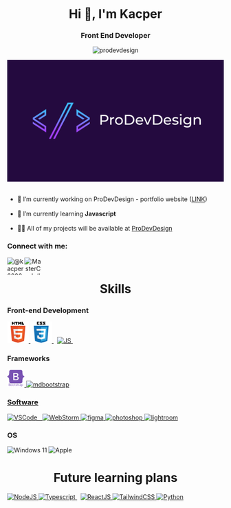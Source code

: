 
## <h1 align="center">Hi 👋, I'm Kacper</h1>
<h3 align="center">Front End Developer</h3>

<p align="center"> <img src="https://komarev.com/ghpvc/?username=prodevdesign&label=Profile%20views&color=381584&style=flat" width="150" height="30" alt="prodevdesign" /> </p>

<div align="center">
  <a href="https://github.com/ProDevDesign/prodevdesign.github.io">
    <img src="github-readme.png" alt="ProDevDesign - Github profile">
  </a>



 ## <div align="left">
  
  <ul align="left">
 <li>🔭 I’m currently working on ProDevDesign - portfolio website (<a href="https://prodevdesign.github.io/">LINK</a>)</li>
</br>
<li>🌱 I’m currently learning <strong>Javascript</strong></li>
</br>
<li>👨‍💻 All of my projects will be available at <a href="https://prodevdesign.github.io/">ProDevDesign</a></li>
</ul>
  
<h3 align="left">Connect with me:</h3>
<p align="left">
  <p align="left">
<a href="https://twitter.com/@kacper20201" target="blank"><img align="left" src="https://raw.githubusercontent.com/rahuldkjain/github-profile-readme-generator/master/src/images/icons/Social/twitter.svg" alt="@kacper20201" height="40" width="40" /></a>
    
<a href="https://discord.gg/MasterCode#5390" target="blank"><img align="left" src="https://raw.githubusercontent.com/rahuldkjain/github-profile-readme-generator/master/src/images/icons/Social/discord.svg" alt="MasterCode#5390" height="40" width="40" /></a>
  </p>
  
</br>
<h1>Skills</h1>

<h3 align="left">Front-end Development</h3>


<p align="left"> <a href="https://www.w3.org/html/" target="_blank" rel="noreferrer"> <img src="https://raw.githubusercontent.com/devicons/devicon/master/icons/html5/html5-original-wordmark.svg" alt="html5" width="50" height="50"/> </a> <a href="https://www.w3schools.com/css/" target="_blank" rel="noreferrer"> <img src="https://raw.githubusercontent.com/devicons/devicon/master/icons/css3/css3-original-wordmark.svg" alt="css3" width="50" height="50"/> </a> &nbsp <a href="https://www.w3schools.com/js/" target="_blank" rel="noreferrer"> <img src="https://www.freepnglogos.com/uploads/javascript-png/javascript-vector-logo-yellow-png-transparent-javascript-vector-12.png" alt="JS" width="40" height="40"/> </a> &nbsp </p>

<h3 align="left">Frameworks</h3>

<p align="left"> <a href="https://getbootstrap.com" target="_blank" rel="noreferrer"> <img src="https://raw.githubusercontent.com/devicons/devicon/master/icons/bootstrap/bootstrap-plain-wordmark.svg" alt="bootstrap" width="40" height="40"/> <a href="https://mdbootstrap.com/" target="_blank" rel="noreferrer"> <img src="https://mdbcdn.b-cdn.net/img/logo/mdb-transparent-big.png" alt="mdbootstrap" width="75" height="45"/> </p>
  
  
<h3 align="left">Software</h3> 
  
<p align="left"> <a href="https://code.visualstudio.com/" target="_blank" rel="noreferrer"> <img src="https://upload.wikimedia.org/wikipedia/commons/thumb/9/9a/Visual_Studio_Code_1.35_icon.svg/2048px-Visual_Studio_Code_1.35_icon.svg.png" alt="VSCode" width="40" height="40"/> &nbsp </a> <a href="https://www.jetbrains.com/webstorm/" target="_blank" rel="noreferrer"> <img src="https://upload.wikimedia.org/wikipedia/commons/thumb/c/c0/WebStorm_Icon.svg/1200px-WebStorm_Icon.svg.png" alt="WebStorm" width="40" height="40"/> </a> <a href="https://www.figma.com/" target="_blank" rel="noreferrer"> <img src="https://www.vectorlogo.zone/logos/figma/figma-icon.svg" alt="figma" width="40" height="40"/> </a>  <a href="https://www.photoshop.com/en" target="_blank" rel="noreferrer"> <img src="https://i.pinimg.com/originals/9c/ea/ba/9ceaba69b7a9f89158ff953107978f3e.png" alt="photoshop" width="43" height="43"/> </a> <a href="https://www.adobe.com/products/photoshop-lightroom.html" target="_blank" rel="noreferrer"> <img src="https://upload.wikimedia.org/wikipedia/commons/thumb/b/b6/Adobe_Photoshop_Lightroom_CC_logo.svg/2101px-Adobe_Photoshop_Lightroom_CC_logo.svg.png" alt="lightroom" width="40" height="40"/> </a> </p>
  
<h3 align="left">OS</h3> 
 
<p align="left"> <a> <img src="https://images-wixmp-ed30a86b8c4ca887773594c2.wixmp.com/f/55c3a9e9-8dd3-4d30-90b0-73d556107bec/denw3j5-fa53dc84-9eaf-43d8-8b2e-e772f380aaa7.png/v1/fill/w_400,h_400,strp/windows_11_start_button_icon_by_aquasholdmt8_denw3j5-fullview.png?token=eyJ0eXAiOiJKV1QiLCJhbGciOiJIUzI1NiJ9.eyJzdWIiOiJ1cm46YXBwOjdlMGQxODg5ODIyNjQzNzNhNWYwZDQxNWVhMGQyNmUwIiwiaXNzIjoidXJuOmFwcDo3ZTBkMTg4OTgyMjY0MzczYTVmMGQ0MTVlYTBkMjZlMCIsIm9iaiI6W1t7ImhlaWdodCI6Ijw9NDAwIiwicGF0aCI6IlwvZlwvNTVjM2E5ZTktOGRkMy00ZDMwLTkwYjAtNzNkNTU2MTA3YmVjXC9kZW53M2o1LWZhNTNkYzg0LTllYWYtNDNkOC04YjJlLWU3NzJmMzgwYWFhNy5wbmciLCJ3aWR0aCI6Ijw9NDAwIn1dXSwiYXVkIjpbInVybjpzZXJ2aWNlOmltYWdlLm9wZXJhdGlvbnMiXX0.P7rLsRKKaVjtP0cfCfaEiK1aCTFouH3unCIwfQCuPKg" alt="Windows 11" width="50" height="50"/> </a> <a> <img src="https://icones.pro/wp-content/uploads/2021/04/icone-apple-symbole-logo-gris.png" alt="Apple" width="60" height="60"/> </a> </p>
 
 <h1>Future learning plans</h1>
 
<p align="left"> <a href="https://nodejs.org/en/" target="_blank" rel="noreferrer"> <img src="https://iconape.com/wp-content/files/kh/83759/svg/nodejs-icon.svg" alt="NodeJS" width="45" height="40"/> </a> <a href="https://www.typescriptlang.org/" target="_blank" rel="noreferrer"> <img src="https://upload.wikimedia.org/wikipedia/commons/thumb/4/4c/Typescript_logo_2020.svg/640px-Typescript_logo_2020.svg.png" alt="Typescript" width="40" height="40"/> </a> &nbsp <a href="https://reactjs.org/" target="_blank" rel="noreferrer"> <img src="https://upload.wikimedia.org/wikipedia/commons/thumb/a/a7/React-icon.svg/640px-React-icon.svg.png" alt="ReactJS" width="45" height="40"/> </a> <a href="https://tailwindcss.com/" target="_blank" rel="noreferrer"> <img src="https://upload.wikimedia.org/wikipedia/commons/thumb/d/d5/Tailwind_CSS_Logo.svg/2048px-Tailwind_CSS_Logo.svg.png" alt="TailwindCSS" width="45" height="45"/> </a> <a href="https://www.python.org/" target="_blank" rel="noreferrer"> <img src="https://upload.wikimedia.org/wikipedia/commons/thumb/c/c3/Python-logo-notext.svg/1024px-Python-logo-notext.svg.png" alt="Python" width="45" height="45"/> </a>
 
